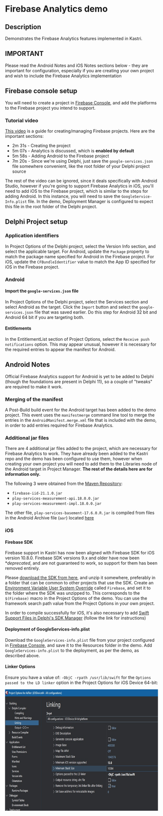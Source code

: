 # Firebase Analytics demo

## Description

Demonstrates the Firebase Analytics features implemented in Kastri.

## IMPORTANT

Please read the Android Notes and iOS Notes sections below - they are important for configuration, especially if you are creating your own project and wish to include the Firebase Analytics implementation

## Firebase console setup

You will need to create a project in [Firebase Console](https://console.firebase.google.com/), and add the platforms to the Firebase project you intend to support. 

### Tutorial video

[This video](https://www.youtube.com/watch?v=dRYnm_k3w1w) is a guide for creating/managing Firebase projects. Here are the important sections:

* 2m 31s - Creating the project
* 5m 07s - Analytics is discussed, which is **enabled by default**
* 5m 58s - Adding Android to the Firebase project
* 7m 20s - Since we're using Delphi, just save the `google-services.json` file somewhere convenient, like the root folder of your Delphi project source

The rest of the video can be ignored, since it deals specifically with Android Studio, however if you're going to support Firebase Analytics in iOS, you'll need to add iOS to the Firebase project, which is similar to the steps for adding Android. In this instance, you will need to save the `GoogleService-Info.plist` file. In the demo, Deployment Manager is configured to expect this file in the root folder of the Delphi project.

## Delphi Project setup

### Application identifiers

In Project Options of the Delphi project, select the Version Info section, and select the applicable target. For Android, update the `Package` property to match the package name specified for Android in the Firebase project. For iOS, update the `CFBundleIdentifier` value to match the App ID specified for iOS in the Firebase project.

### Android

#### Import the `google-services.json` file

In Project Options of the Delphi project, select the Services section and select Android as the target. Click the `Import` button and select the `google-services.json` file that was saved earlier. Do this step for Android 32 bit and Android 64 bit if you are targeting both.

#### Entitlements

In the EntitlementList section of Project Options, select the `Receive push notifications` option. This may appear unusual, however it is necessary for the required entries to appear the manifest for Android.

## Android Notes

Official Firebase Analytics support for Android is yet to be added to Delphi (though the foundations are present in Delphi 11), so a couple of "tweaks" are required to make it work.

### Merging of the manifest 

A Post-Build build event for the Android target has been added to the demo project. This event uses the `manifestmerge` command line tool to merge the entries in the `AndroidManifest.merge.xml` file that is included with the demo, in order to add entries required for Firebase Analytics.

### Additional jar files

There are 4 additional jar files added to the project, which are necessary for Firebase Analytics to work. They have already been added to the Kastri repo and the demo has been configured to use them, however when creating your own project you will need to add them to the Libraries node of the Android target in Project Manager. **The rest of the details here are for information only.**

The following 3 were obtained from the [Maven Repository](https://mvnrepository.com/):

* `firebase-iid-21.1.0.jar`
* `play-services-measurement-api.18.0.0.jar`
* `play-services-measurement-impl.18.0.0.jar`

The other file, `play-services-basement-17.6.0.R.jar` is compiled from files in the Android Archive file (`aar`) located [here](https://mvnrepository.com/artifact/com.google.android.gms/play-services-basement/17.6.0)

### iOS

#### Firebase SDK

Firebase support in Kastri has now been aligned with Firebase SDK for iOS version 10.8.0. Firebase SDK versions 9.x and older have now been **deprecated*, and are not guaranteed to work, so support for them has been removed entirely.

Please [download the SDK from here](https://github.com/firebase/firebase-ios-sdk/releases/download/10.8.0/Firebase-10.8.0.zip), and unzip it somewhere, preferably in a folder that can be common to other projects that use the SDK. Create an [Environment Variable User System Override](https://docwiki.embarcadero.com/RADStudio/Alexandria/en/Environment_Variables) called `Firebase`, and set it to the folder where the SDK was unzipped to. This corresponds to the `$(Firebase)` macro in the Project Options of the demo. You can use the framework search path value from the Project Options in your own project.

In order to compile successfully for iOS, it's also necessary to add [Swift Support Files in Delphi's SDK Manager](https://github.com/DelphiWorlds/HowTo/tree/main/Solutions/AddSwiftSupport) (follow the link for instructions)

#### Deployment of GoogleServices-info.plist

Download the `GoogleServices-info.plist` file from your project configured in [Firebase Console](https://console.firebase.google.com/), and save it to the Resources folder in the demo. Add `GoogleServices-info.plist` to the deployment, as per the demo, as described above.

#### Linker Options

Ensure you have a value of: `-ObjC -rpath /usr/lib/swift` for the `Options passed to the LD linker` option in the Project Options for iOS Device 64-bit:

   <img src="../AdMob//Screenshots/ObjCLinkerOption.png" alt="ObjC linker option" height="400">


